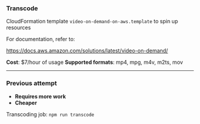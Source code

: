 ### Transcode

CloudFormation template `video-on-demand-on-aws.template` to spin up resources

For documentation, refer to:

https://docs.aws.amazon.com/solutions/latest/video-on-demand/

**Cost**: $7/hour of usage
**Supported formats**: mp4, mpg, m4v, m2ts, mov

---

### Previous attempt
- **Requires more work**
- **Cheaper**

Transcoding job: `npm run transcode`